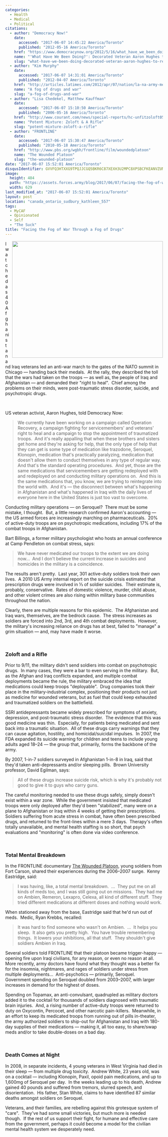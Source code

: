 ```yaml
---
categories:
  - Health
  - Medical
  - Political
citations:
  - author: "Democracy Now!"
    date:
      accessed: "2017-06-07 14:45:22 America/Toronto"
      published: "2012-05-16 America/Toronto"
    href: "https://www.democracynow.org/2012/5/16/what_have_we_been_doing_decorated"
    name: "'What Have We Been Doing?': Decorated Veteran Aaron Hughes to Return War Medals at Anti-NATO Protest"
    slug: "what-have-we-been-doing-decorated-veteran-aaron-hughes-to-return-war-medals-at-anti-nato-protest"
  - author: "Kim Murphy"
    date:
      accessed: "2017-06-07 14:31:01 America/Toronto"
      published: "2012-04-07 America/Toronto"
    href: "http://articles.latimes.com/2012/apr/07/nation/la-na-army-medication-20120408"
    name: "A fog of drugs and war"
    slug: "a-fog-of-drugs-and-war"
  - author: "Lisa Chedekel, Matthew Kauffman"
    date:
      accessed: "2017-06-07 15:10:50 America/Toronto"
      published: "2006-05-16 America/Toronto"
    href: "http://www.courant.com/news/special-reports/hc-unfitzoloft0516.artmay16-story.html"
    name: "Potent Mixture: Zoloft & A Rifle"
    slug: "potent-mixture-zoloft-a-rifle"
  - author: "FRONTLINE"
    date:
      accessed: "2017-06-07 15:30:47 America/Toronto"
      published: "2010-05-18 America/Toronto"
    href: "http://www.pbs.org/wgbh/frontline/film/woundedplatoon"
    name: "The Wounded Platoon"
    slug: "the-wounded-platoon"
date: "2017-06-07 15:52:01 America/Toronto"
disqusIdentifier: GVVFQ3HTXXG9TPQJJCGQ5BKR6C87XEXH3U2MPC8XPSBCFKEANVZUNTTC5XJMW8WRE3R67KZKAA8FXC95VN82RK4NVS2MFDE5SRFY
image:
  height: 484
  path: "https://assets.forces.army/blog/2017/06/07/facing-the-fog-of-war-through-a-fog-of-drugs/hotlink-ok/dependence_629x484.png"
  width: 629
last_modified_at: "2017-06-07 15:52:01 America/Toronto"
layout: post
location: "canada_ontario_sudbury_kathleen_557"
tags:
  - MyCAF
  - Opinionated
  - Self
  - "The Suck"
title: "Facing the Fog of War Through a Fog of Drugs"
---
```


<img alt="" height="371" src="{{ site.uri.assets }}/blog/2017/06/07/facing-the-fog-of-war-through-a-fog-of-drugs/dependence_482x371.png"
  style="border: 0px; float: right; margin-bottom: 10px; margin-left: 10px;" width="482" />
<p>
  I watched as 40 Afghanistan and Iraq veterans led an anti-war march to the gates of the NATO summit in Chicago &#8212; handing back their medals.&nbsp; At the
  rally, they described the toll that the wars had taken on the troops &#8212; as well as, the people of Iraq and Afghanistan &#8212; and demanded their
  &quot;right to heal&quot;.&nbsp; Chief among the problems on their minds, were post-traumatic stress disorder, suicide, and psychotropic drugs.
</p>
<p>
  &nbsp;
</p>
<!-- excerptBreak -->
<p>
  US veteran activist, Aaron Hughes, told Democracy Now:
  <blockquote cite="{{ site.url }}{{ page.url }}#cite-what-have-we-been-doing-decorated-veteran-aaron-hughes-to-return-war-medals-at-anti-nato-protest">
    We currently have been working on a campaign called Operation Recovery, a campaign fighting for servicemembers' and veterans' right to heal and a campaign
    to stop the appointment of traumatized troops.&nbsp; And it's really appalling that when these brothers and sisters get home and they're asking for help,
    that the only type of help that they can get is some type of medication like trazodone, Seroquel, Klonopin, medication that's practically paralyzing,
    medication that doesn't allow them to conduct themselves in any type of regular way.&nbsp; And that's the standard operating procedures.&nbsp; And yet,
    those are the same medications that servicemembers are getting redeployed with and redeployed on and conducting military operations on.&nbsp; And this is
    the same medications that, you know, we are trying to reintegrate into the world with.&nbsp; And it's &#8212; the disconnect between what's happening in
    Afghanistan and what's happened in Iraq with the daily lives of everyone here in the United States is just too vast to overcome.
  </blockquote>
</p>
<p>
  Conducting military operations &#8212; on Seroquel?&nbsp; There must be some mistake, I thought.&nbsp; But, a little research confirmed Aaron's accounting
  &#8212; the US armed forces are increasingly marching on pharmaceuticals.&nbsp; 20% of active-duty troops are on psychotropic medications, including 17% of
  the combat troops in Afghanistan.
</p>
<p>
  Bart Billings, a former military psychologist who hosts an annual conference at Camp Pendleton on combat stress, says:
  <blockquote cite="{{ site.url }}{{ page.url }}#cite-a-fog-of-drugs-and-war">
    We have never medicated our troops to the extent we are doing now&hellip;&nbsp; And I don't believe the current increase in suicides and homicides in the
    military is a coincidence.
  </blockquote>
</p>
<p>
  The results aren't pretty.&nbsp; Last year, 301 active-duty soldiers took their own lives.&nbsp; A 2010 US Army internal report on the suicide crisis
  estimated that prescription drugs were involved in &frac13; of soldier suicides.&nbsp; Their estimate is, probably, conservative.&nbsp; Rates of domestic
  violence, murder, child abuse, and other violent crimes are also rising within military base communities throughout the nation.
</p>
<p>
  Clearly, there are multiple reasons for this epidemic.&nbsp; The Afghanistan and Iraq wars, themselves, are the bedrock cause.&nbsp; The stress increases as
  soldiers are forced into 2<suo>nd</sup>, 3<suo>rd</sup>, and 4<suo>th</sup> combat deployments.&nbsp; However, the military's increasing reliance on drugs has
  at best, failed to &quot;manage&quot; a grim situation &#8212; and, may have made it worse.
</p>
<p>
  &nbsp;
</p>
<h3 id="zoloft-and-a-rifle">
  Zoloft and a Rifle
</h3>
<p>
  Prior to 9/11, the military didn't send soldiers into combat on psychotropic drugs.&nbsp; In many cases, they were a bar to even serving in the
  military.&nbsp; But, as the Afghan and Iraq conflicts expanded, and multiple combat deployments became the rule, the military embraced the idea that
  medications could keep troops &quot;deployable&quot;.&nbsp; Drug companies took their place in the military-industrial complex, positioning their products
  not just as medicine for wounded veterans, but as fuel that could keep exhausted and traumatized soldiers on the battlefield.
</p>
<p>
  SSRI antidepressants became widely prescribed for symptoms of anxiety, depression, and post-traumatic stress disorder.&nbsp; The evidence that this was good
  medicine was thin.&nbsp; Especially, for patients being medicated and sent back into a traumatic situation.&nbsp; All of these drugs carry warnings that they
  can cause agitation, hostility, and homicidal/suicidal impulses.&nbsp; In 2007, the FDA expanded its suicide warning for children and teens to include young
  adults aged 18&#8211;24 &#8212; the group that, primarily, forms the backbone of the army.
</p>
<p>
  By 2007, 1-in-7 soldiers surveyed in Afghanistan 1-in-8 in Iraq, said that they'd taken anti-depressants and/or sleeping pills.&nbsp; Brown University
  professor, David Egilman, says:
  <blockquote>
    All of these drugs increase suicide risk, which is why it's probably not good to give it to guys who carry guns.
  </blockquote>
</p>
<p>
  The careful monitoring needed to use these drugs safely, simply doesn't exist within a war zone.&nbsp; While the government insisted that medicated troops
  were only deployed after they'd been &quot;stabilized&quot;, many were on a plane to Afghanistan or Iraq within 4 weeks of getting their prescriptions.&nbsp;
  Soldiers suffering from acute stress in combat, have often been prescribed drugs, and returned to the front-lines within a mere 3 days.&nbsp; Therapy's often
  totally unavailable, and mental health staffing is so short, that psych evaluations and &quot;monitoring&quot; is often done via video conference.
</p>
<p>
  &nbsp;
</p>
<h3 id="total-mental-breakdown">
  Total Mental Breakdown
</h3>
<p>
  In the FRONTLINE documentary <a href="{{ site.url }}{{ page.url }}#cite-the-wounded-platoon" rel="me" title="The Wounded Platoon">The Wounded Platoon</a>,
  young soldiers from Fort Carson, shared their experiences during the 2006&#8211;2007 surge.&nbsp; Kenny Eastridge, said:
  <blockquote cite="{{ site.url }}{{ page.url }}#cite-the-wounded-platoon">
    I was having, like, a total mental breakdown.&nbsp; &hellip;&nbsp; They put me on all kinds of meds too, and I was still going out on missions.&nbsp; They
    had me on Ambien, Remeron, Lexapro, Celexa, all kind of different stuff.&nbsp; They tried different medications at different doses and nothing would work.
  </blockquote>
</p>
<p>
  When stationed away from the base, Eastridge said that he'd run out of meds.&nbsp; Medic, Ryan Krebbs, recalled:
  <blockquote cite="{{ site.url }}{{ page.url }}#cite-the-wounded-platoon">
    It was hard to find someone who wasn't on Ambien.&nbsp; &hellip;&nbsp; It helps you sleep.&nbsp; It also gets you pretty high.&nbsp; You have trouble
    remembering things.&nbsp; It lowers your inhibitions, all that stuff.&nbsp; They shouldn't give soldiers Ambien in Iraq.
  </blockquote>
</p>
<p>
  Several soldiers told FRONTLINE that their platoon became trigger-happy &#8212; opening fire upon Iraqi civilians, for any reason, or even no reason at
  all.&nbsp; More recently, army doctors have found what they thought was a better fix for the insomnia, nightmares, and rages of soldiers under stress from
  multiple deployments&hellip;&nbsp; Anti-psychotics &#8212; primarily, Seroquel.&nbsp; Government spending on Seroquel doubled from 2003&#8211;2007, with
  larger increases in demand for the highest of doses.
</p>
<p>
  Spending on Topamax, an anti-convulsant, quadrupled as military doctors added it to the cocktail for thousands of soldiers diagnosed with traumatic brain
  injuries.&nbsp; And, a rising number of active-duty troops were returned to duty on Oxycontin, Percocet, and other narcotic pain-killers.&nbsp; Meanwhile, in
  an effort to keep its medicated troops from running out of pills in-theater, the army authorized soldiers to ship-out for Afghanistan and Iraq with 180-day
  supplies of their medications &#8212; making it, all too easy, to share/swap meds and/or to take double-doses on a bad day.
</p>
<p>
  &nbsp;
</p>
<h3 id="death-comes-at-night">
  Death Comes at Night
</h3>
<p>
  In 2008, in separate incidents, 4 young veterans in West Virginia had died in their sleep &#8212; from multiple drug toxicity.&nbsp; Andrew White, 23 years
  old, was on a cocktail &#8212; including Klonopin, Paxil, opoid pain medications, and up to 1,600mg of Seroquel per day.&nbsp; In the weeks leading up to his
  death, Andrew gained 40 pounds and suffered from tremors, slurred speech, and disorientation.&nbsp; His father, Stan White, claims to have identified 87
  similar deaths amongst soldiers on Seroquel.
</p>
<p>
  Veterans, and their families, are rebelling against this grotesque system of &quot;care&quot;.&nbsp; They've had some small victories, but much more is needed
  though.&nbsp; If the rest of us support their fight, for humane and effective care from the government, perhaps it could become a model for the civilian
  mental health system we desperately need.
</p>
